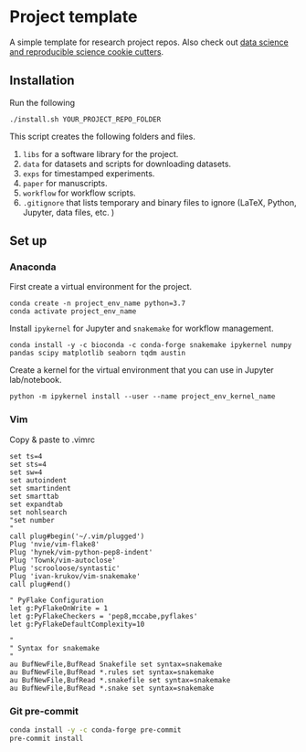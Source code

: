 # Project template

A simple template for research project repos. Also check out [data science and
reproducible science cookie
cutters](https://github.com/audreyr/cookiecutter#data-science).

## Installation

Run the following

    ./install.sh YOUR_PROJECT_REPO_FOLDER

This script creates the following folders and files. 

1. `libs` for a software library for the project.
1. `data` for datasets and scripts for downloading datasets.
1. `exps` for timestamped experiments.
1. `paper` for manuscripts.
1. `workflow` for workflow scripts.
1. `.gitignore` that lists temporary and binary files to ignore (LaTeX, Python, Jupyter, data files, etc. )

## Set up

### Anaconda

First create a virtual environment for the project.

    conda create -n project_env_name python=3.7
    conda activate project_env_name

Install `ipykernel` for Jupyter and `snakemake` for workflow management. 

    conda install -y -c bioconda -c conda-forge snakemake ipykernel numpy pandas scipy matplotlib seaborn tqdm austin

Create a kernel for the virtual environment that you can use in Jupyter lab/notebook.

    python -m ipykernel install --user --name project_env_kernel_name

### Vim

Copy & paste to .vimrc
```vim
set ts=4
set sts=4
set sw=4
set autoindent
set smartindent
set smarttab
set expandtab
set nohlsearch
"set number
"
call plug#begin('~/.vim/plugged')
Plug 'nvie/vim-flake8'
Plug 'hynek/vim-python-pep8-indent'
Plug 'Townk/vim-autoclose'
Plug 'scrooloose/syntastic'
Plug 'ivan-krukov/vim-snakemake'
call plug#end()

" PyFlake Configuration
let g:PyFlakeOnWrite = 1
let g:PyFlakeCheckers = 'pep8,mccabe,pyflakes'
let g:PyFlakeDefaultComplexity=10

"
" Syntax for snakemake
"
au BufNewFile,BufRead Snakefile set syntax=snakemake
au BufNewFile,BufRead *.rules set syntax=snakemake
au BufNewFile,BufRead *.snakefile set syntax=snakemake
au BufNewFile,BufRead *.snake set syntax=snakemake
```

### Git pre-commit

```bash
conda install -y -c conda-forge pre-commit
pre-commit install
```
